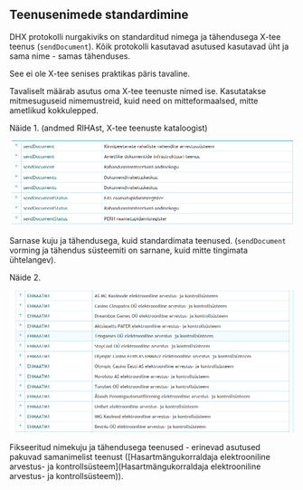 ## Teenusenimede standardimine

DHX protokolli nurgakiviks on standarditud nimega ja tähendusega X-tee teenus (`sendDocument`). Kõik protokolli kasutavad asutused
kasutavad üht ja sama nime - samas tähenduses.

See ei ole X-tee senises praktikas päris tavaline. 

Tavaliselt määrab asutus oma X-tee teenuste nimed ise. Kasutatakse mitmesuguseid nimemustreid, kuid need on mitteformaalsed,
mitte ametlikud kokkulepped.

Näide 1. (andmed RIHAst, X-tee teenuste kataloogist)

![](img/M5.PNG)

Sarnase kuju ja tähendusega, kuid standardimata teenused. (`sendDocument` vorming ja tähendus süsteemiti on sarnane, kuid mitte tingimata ühtelangev).

Näide 2.

![](img/M3.PNG)

Fikseeritud nimekuju ja tähendusega teenused - erinevad asutused pakuvad samanimelist teenust ([Hasartmängukorraldaja elektrooniline arvestus- ja kontrollsüsteem](Hasartmängukorraldaja elektrooniline arvestus- ja kontrollsüsteem)). 

